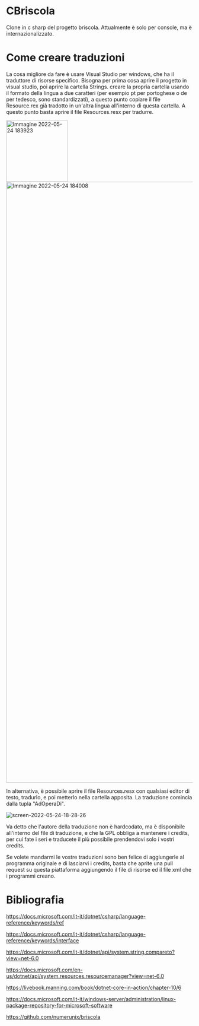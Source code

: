 # CBriscola
Clone in c sharp del progetto briscola.
Attualmente è solo per console, ma è internazionalizzato.

# Come creare traduzioni
La cosa migliore da fare è usare Visual Studio per windows, che ha il traduttore di risorse specifico.
Bisogna per prima cosa aprire il progetto in visual studio, poi aprire la cartella Strings. creare la propria cartella usando il formato della lingua a due caratteri (per esempio pt per portoghese o de per tedesco, sono standardizzati), a questo punto copiare il file Resource.rex già tradotto in un'altra lingua all'interno di questa cartella. A questo punto basta aprire il file Resources.resx per tradurre.

<img width="166" alt="Immagine 2022-05-24 183923" src="https://user-images.githubusercontent.com/49764967/170088182-ae8ebea9-ba57-4df8-a653-1b6fa29434d0.png">
<img width="1620" alt="Immagine 2022-05-24 184008" src="https://user-images.githubusercontent.com/49764967/170088188-248a572f-9de2-4270-9667-30c8eaca1cf2.png">


In alternativa, è possibile aprire il file Resources.resx con qualsiasi editor di testo, tradurlo, e poi metterlo nella cartella apposita.
La traduzione comincia dalla tupla "AdOperaDi".

![screen-2022-05-24-18-28-26](https://user-images.githubusercontent.com/49764967/170086921-99ddc6ab-753f-475a-a2eb-f913249e95bb.png)

Va detto che l'autore della traduzione non è hardcodato, ma è disponibile all'interno del file di traduzione, e che la GPL obbliga a mantenere i credits, per cui fate i seri e traducete il più possibile prendendovi solo i vostri credits.

Se volete mandarmi le vostre traduzioni sono ben felice di aggiungerle al programma originale e di lasciarvi i credits, basta che aprite una pull request su questa piattaforma aggiungendo il file di risorse ed il file xml che i programmi creano.

# Bibliografia
https://docs.microsoft.com/it-it/dotnet/csharp/language-reference/keywords/ref

https://docs.microsoft.com/it-it/dotnet/csharp/language-reference/keywords/interface

https://docs.microsoft.com/it-it/dotnet/api/system.string.compareto?view=net-6.0

https://docs.microsoft.com/en-us/dotnet/api/system.resources.resourcemanager?view=net-6.0

https://livebook.manning.com/book/dotnet-core-in-action/chapter-10/6

https://docs.microsoft.com/it-it/windows-server/administration/linux-package-repository-for-microsoft-software

https://github.com/numerunix/briscola
